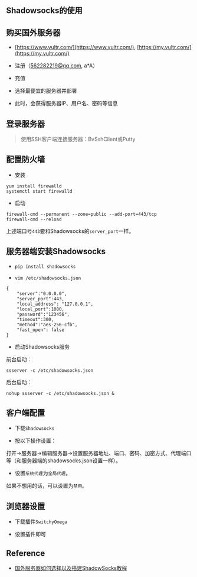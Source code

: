 ## Shadowsocks的使用


## 购买国外服务器

* [https://www.vultr.com/](https://www.vultr.com/), [https://my.vultr.com/](https://my.vultr.com/)

* 注册（562282219@qq.com, a*A）

* 充值

* 选择最便宜的服务器并部署

* 此时，会获得服务器IP、用户名、密码等信息


## 登录服务器

> 使用SSH客户端连接服务器：BvSshClient或Putty


## 配置防火墙

* 安装

```
yum install firewalld
systemctl start firewalld
```

* 启动

```
firewall-cmd --permanent --zone=public --add-port=443/tcp
firewall-cmd --reload
```

上述端口号`443`要和Shadowsocks的`server_port`一样。


## 服务器端安装Shadowsocks

* `pip install shadowsocks`

* `vim /etc/shadowsocks.json`

```
{
    "server":"0.0.0.0",
    "server_port":443,
    "local_address": "127.0.0.1",
    "local_port":1080,
    "password":"123456",
    "timeout":300,
    "method":"aes-256-cfb",
    "fast_open": false
}
```

* 启动Shadowsocks服务

前台启动：
```
ssserver -c /etc/shadowsocks.json
```

后台启动：
```
nohup ssserver -c /etc/shadowsocks.json &
```


## 客户端配置

* 下载`Shadowsocks`

* 按以下操作设置：

打开->服务器->编辑服务器->设置服务器地址、端口、密码、加密方式、代理端口等（和服务器端的shadowsocks.json设置一样）。

* 设置`系统代理`为`全局代理`。

如果不想用的话，可以设置为`禁用`。


## 浏览器设置

* 下载插件`SwitchyOmega`

* 设置插件即可



## Reference

* [国外服务器如何选择以及搭建ShadowSocks教程](https://segmentfault.com/a/1190000015387870?utm_source=tag-newest)

